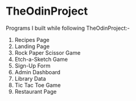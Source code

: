 # TheOdinProject

Programs I built while following TheOdinProject:-

1. Recipes Page
2. Landing Page
3. Rock Paper Scissor Game
4. Etch-a-Sketch Game
5. Sign-Up Form
6. Admin Dashboard
7. Library Data
8. Tic Tac Toe Game
9. Restaurant Page
